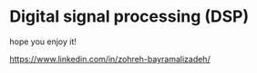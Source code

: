 # Digital signal processing (DSP)





hope you enjoy it!

https://www.linkedin.com/in/zohreh-bayramalizadeh/
